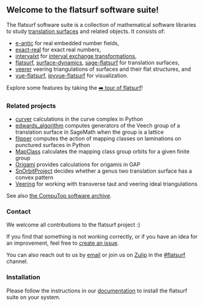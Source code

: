 ## Welcome to the flatsurf software suite!

The flatsurf software suite is a collection of mathematical software libraries to study [translation surfaces](https://en.wikipedia.org/wiki/Translation_surface) and related objects. It consists of:

* [e-antic](https://flatsurf.github.io/e-antic/) for real embedded number fields,
* [exact-real](https://github.com/flatsurf/exact-real/) for exact real numbers,
* [intervalxt](https://github.com/flatsurf/intervalxt/) for [interval exchange transformations](https://en.wikipedia.org/wiki/Interval_exchange_transformation),
* [flatsurf](https://github.com/flatsurf/flatsurf/), [surface-dynamics](https://flatsurf.github.io/surface-dynamics/), [sage-flatsurf](https://flatsurf.github.io/sage-flatsurf) for translation surfaces,
* [veerer](https://flatsurf.github.io/veerer/) veering triangulations of surfaces and their flat structures, and
* [vue-flatsurf](https://github.com/flatsurf/vue-flatsurf), [ipyvue-flatsurf](https://github.com/flatsurf/ipyvue-flatsurf) for visualization.

Explore some features by taking the [➡️ tour of flatsurf](https://flatsurf.github.io/sage-flatsurf/examples/tour)!

### Related projects

* [curver](https://github.com/MarkCBell/curver) calculations in the curve complex in Python
* [edwards_algorithm](https://github.com/slade96/edwards_algorithm) computes generators of the Veech group of a translation surface in SageMath when the group is a lattice
* [flipper](https://flipper.readthedocs.io/en/latest/) computes the action of mapping classes on laminations on punctured surfaces in Python
* [MapClass](https://gap-packages.github.io/MapClass) calculates the mapping class group orbits for a given finite group
* [Origami](https://ag-weitze-schmithusen.github.io/Origami) provides calculations for origamis in GAP
* [SnOrbitProject](https://gitlab.eecs.umich.edu/translationsurfaces/snorbitproject) decides whether a genus two translation surface has a convex pattern
* [Veering](https://github.com/henryseg/Veering) for working with transverse taut and veering ideal triangulations

See also [the CompuTop software archive](https://nmd.web.illinois.edu/computop/).

### Contact

We welcome all contributions to the flatsurf project :)

If you find that something is not working correctly, or if you have an idea for
an improvement, feel free to [create an
issue](https://github.com/flatsurf/sage-flatsurf/issues).

You can also reach out to us by [email](mailto:contact@flatsurf.org) <!--
currently being forwarded to Julian --> or join us on
[Zulip](https://sagemath.zulipchat.com) in the
[#flatsurf](https://sagemath.zulipchat.com/#narrow/stream/271193-flatsurf)
channel.

### Installation

Please follow the instructions in our [documentation](https://flatsurf.github.io/sage-flatsurf/#installation) to install the flatsurf suite on your system.
